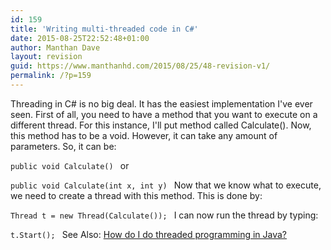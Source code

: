```yaml
---
id: 159
title: 'Writing multi-threaded code in C#'
date: 2015-08-25T22:52:48+01:00
author: Manthan Dave
layout: revision
guid: https://www.manthanhd.com/2015/08/25/48-revision-v1/
permalink: /?p=159
---
```

Threading in C# is no big deal. It has the easiest implementation I've ever seen. First of all, you need to have a method that you want to execute on a different thread. For this instance, I'll put method called Calculate(). Now, this method has to be a void. However, it can take any amount of parameters. So, it can be:

<code>public void Calculate()
</code>
or

<code>public void Calculate(int x, int y)
</code>
Now that we know what to execute, we need to create a thread with this method. This is done by:

<code>Thread t = new Thread(Calculate());
</code>
I can now run the thread by typing:

<code>t.Start();
</code>
See Also: <a href="http://codeninjutsu.blogspot.com/2012/01/how-do-i-do-threaded-programming-in.html">How do I do threaded programming in Java?</a>